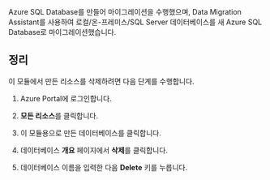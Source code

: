 Azure SQL Database를 만들어 마이그레이션을 수행했으며, Data Migration Assistant를 사용하여 로컬/온-프레미스/SQL Server 데이터베이스를 새 Azure SQL Database로 마이그레이션했습니다.

## <a name="cleanup"></a>정리

이 모듈에서 만든 리소스를 삭제하려면 다음 단계를 수행합니다.

1. Azure Portal에 로그인합니다.

1. **모든 리소스**를 클릭합니다.

1. 이 모듈용으로 만든 데이터베이스를 클릭합니다.

1. 데이터베이스 **개요** 페이지에서 **삭제**를 클릭합니다.

1. 데이터베이스 이름을 입력한 다음 **Delete** 키를 누릅니다.